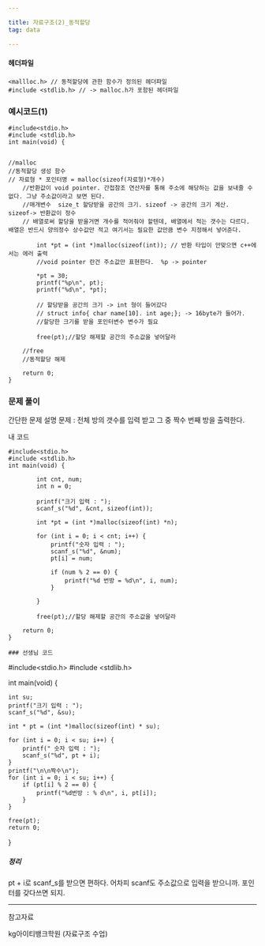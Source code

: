 ```yaml
---

title: 자료구조(2)_동적할당
tag: data

---
```




#### 헤더파일
```
<mallloc.h> // 동적할당에 관한 함수가 정의된 헤더파일
#include <stdlib.h> // -> malloc.h가 포함된 헤더파일
```

### 예시코드(1)

```
#include<stdio.h>
#include <stdlib.h>
int main(void) {
    
    
//malloc
//동적할당 생성 함수
// 자료형 * 포인터명 = malloc(sizeof(자료형)*개수) 
    //반환값이 void pointer. 간접참조 연산자를 통해 주소에 해당하는 값을 보내줄 수 없다. 그냥 주소값이라고 보면 된다. 
    //매개변수  size_t 할당받을 공간의 크기. sizeof -> 공간의 크기 계산. sizeof-> 반환값이 정수 
    // 배열로써 할당을 받을거면 개수를 적어줘야 할텐데, 배열에서 적는 갯수는 다르다. 배열은 반드시 양의정수 상수값만 적고 여기서는 필요한 값만큼 변수 지정해서 넣어준다.

        int *pt = (int *)malloc(sizeof(int)); // 반환 타입이 안맞으면 c++에서는 에러 출력 
        //void pointer 란건 주소값만 표현한다.  %p -> pointer

        *pt = 30;
        printf("%p\n", pt);
        printf("%d\n", *pt);
        
        // 할당받을 공간의 크기 -> int 형이 들어갔다
        // struct info{ char name[10]. int age;}; -> 16byte가 들어가.     
        //할당한 크기를 받을 포인터변수 변수가 필요
        
        free(pt);//할당 해제할 공간의 주소값을 넣어달라

    //free
    //동적할당 해제

    return 0;
}

```

### 문제 풀이 
간단한 문제 설명
문제 : 전체 방의 갯수를 입력 받고 그 중 짝수 번째 방을 출력한다.

내 코드

``` 
#include<stdio.h>
#include <stdlib.h>
int main(void) {

        int cnt, num;
        int n = 0;

        printf("크기 입력 : ");
        scanf_s("%d", &cnt, sizeof(int));

        int *pt = (int *)malloc(sizeof(int) *n);
        
        for (int i = 0; i < cnt; i++) {
            printf("숫자 입력 : ");
            scanf_s("%d", &num);
            pt[i] = num;
            
            if (num % 2 == 0) {
                printf("%d 번방 = %d\n", i, num);
            }

        }
    
        free(pt);//할당 해제할 공간의 주소값을 넣어달라

    return 0;
}

### 선생님 코드

```

#include<stdio.h>
#include <stdlib.h>

int main(void) {

    int su;
    printf("크기 입력 : ");
    scanf_s("%d", &su);

    int * pt = (int *)malloc(sizeof(int) * su);

    for (int i = 0; i < su; i++) {
        printf(" 숫자 입력 : ");
        scanf_s("%d", pt + i);
    }
    printf("\n\n짝수\n");
    for (int i = 0; i < su; i++) {
        if (pt[i] % 2 == 0) {
            printf("%d번방 : % d\n", i, pt[i]);
        }
    }

    free(pt);
    return 0;
}

##### 정리

pt + i로 scanf_s를 받으면 편하다. 어차피 scanf도 주소값으로 입력을 받으니까. 포인터를 갖다쓰면 되지.

---
 
참고자료 

kg아이티뱅크학원 (자료구조 수업)

